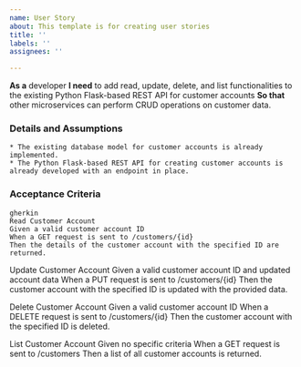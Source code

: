 ```yaml
---
name: User Story
about: This template is for creating user stories
title: ''
labels: ''
assignees: ''

---
```


**As a** developer
**I need** to add read, update, delete, and list functionalities to the existing Python Flask-based REST API for customer accounts
**So that** other microservices can perform CRUD operations on customer data.
      
### Details and Assumptions
    * The existing database model for customer accounts is already implemented.
    * The Python Flask-based REST API for creating customer accounts is already developed with an endpoint in place.    

### Acceptance Criteria     
    gherkin 
    Read Customer Account
    Given a valid customer account ID
    When a GET request is sent to /customers/{id}
    Then the details of the customer account with the specified ID are returned.
   
   Update Customer Account
   Given a valid customer account ID and updated account data
   When a PUT request is sent to /customers/{id}
   Then the customer account with the specified ID is updated with the provided data.

   Delete Customer Account
   Given a valid customer account ID
   When a DELETE request is sent to /customers/{id}
   Then the customer account with the specified ID is deleted.

   List Customer Account
   Given no specific criteria
   When a GET request is sent to /customers
   Then a list of all customer accounts is returned.
